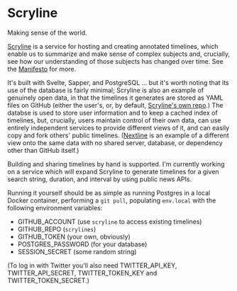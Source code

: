 # Scryline

Making sense of the world.

[Scryline](https://scryline.com/) is a service for hosting and creating annotated timelines, which enable us to summarize and make sense of complex subjects and, crucially, see how our understanding of those subjects has changed over time. See the [Manifesto](./MANIFESTO.md) for more.

It's built with Svelte, Sapper, and PostgreSQL ... but it's worth noting that its use of the database is fairly minimal; Scryline is also an example of genuinely open data, in that the timelines it generates are stored as YAML files on GitHub (either the user's, or, by default, [Scryline's own repo](https://github.com/scryline).) The databse is used to store user information and to keep a cached index of timelines, but, crucially, users maintain control of their own data, can use entirely independent services to provide different views of it, and can easily copy and fork others' public timelines. ([Nextline](https://github.com/rezendi/nextline) is an example of a different view onto the same data with no shared server, database, or dependency other than GitHub itself.)

Building and sharing timelines by hand is supported. I'm currently working on a service which will expand Scryline to generate timelines for a given search string, duration, and interval by using public news APIs.

Running it yourself should be as simple as running Postgres in a local Docker container, performing a `git pull`, populating `env.local` with the following environment variables:
- GITHUB_ACCOUNT (use `scryline` to access existing timelines)
- GITHUB_REPO (`scrylines`)
- GITHUB_TOKEN (your own, obviously)
- POSTGRES_PASSWORD (for your database)
- SESSION_SECRET (some random string)

(To log in with Twitter you'll also need TWITTER_API_KEY, TWITTER_API_SECRET, TWITTER_TOKEN_KEY and TWITTER_TOKEN_SECRET.)

